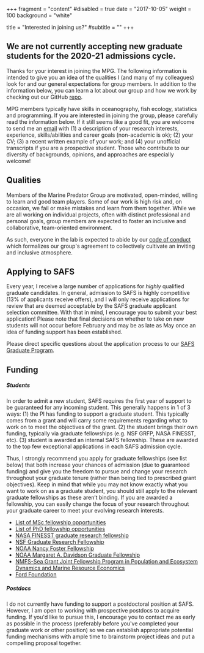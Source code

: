 +++
fragment = "content"
#disabled = true
date = "2017-10-05"
weight = 100
background = "white"

title = "Interested in joining us?"
#subtitle = ""
+++

We are not currently accepting new graduate students for the 2020-21 admissions cycle.
------

Thanks for your interest in joining the MPG. The following information is intended to give you an idea of the qualities I (and many of my colleagues) look for and our general expectations for group members. In addition to the information below, you can learn a lot about our group and how we work by checking out our GitHub [repo](https://github.com/marine-predators-group).

MPG members typically have skills in oceanography, fish ecology, statistics and programming. If you are interested in joining the group, please carefully read the information below. If it still seems like a good fit, you are welcome to send me an [email](mailto:cdbraun@uw.edu) with (1) a description of your research interests, experience, skills/abilities and career goals (non-academic is ok); (2) your CV; (3) a recent written example of your work; and (4) your unofficial transcripts if you are a prospective student. Those who contribute to our diversity of backgrounds, opinions, and approaches are especially welcome!
 
Qualities
------

Members of the Marine Predator Group are motivated, open-minded, willing to learn and good team players. Some of our work is high risk and, on occasion, we fail or make mistakes and learn from them together. While we are all working on individual projects, often with distinct professional and personal goals, group members are expected to foster an inclusive and collaborative, team-oriented environment.

As such, everyone in the lab is expected to abide by our [code of conduct](https://github.com/marine-predators-group/how_we_work/blob/master/code-of-conduct.md)
which formalizes our group's agreement to collectively cultivate an inviting and inclusive atmosphere. 
 
Applying to SAFS
------

Every year, I receive a large number of applications for *highly* qualified graduate candidates. In general, admission to SAFS is highly competitive (13% of applicants receive offers), and I will only receive applications for review that are deemed acceptable by the SAFS graduate applicant selection committee. With that in mind, I encourage you to submit your best application! Please note that final decisions on whether to take on new students will not occur before February and may be as late as May once an idea of funding support has been established.

Please direct specific questions about the application process to our [SAFS Graduate Program](https://fish.uw.edu/students/about-graduate-program/how-to-apply/).

Funding
------


##### Students

In order to admit a new student, SAFS requires the first year of support to be guaranteed for any incoming student. This generally happens in 1 of 3 ways: (1) the PI has funding to support a graduate student. This typically comes from a grant and will carry some requirements regarding what to work on to meet the objectives of the grant. (2) the student brings their own funding, typically via graduate fellowships (e.g. NSF GRFP, NASA FINESST, etc). (3) student is awarded an internal SAFS fellowship. These are awarded to the top few exceptional applications in each SAFS admission cycle. 

Thus, I strongly recommend you apply for graduate fellowships (see list below) that both increase your chances of admission (due to guaranteed funding) and give you the freedom to pursue and change your research throughout your graduate tenure (rather than being tied to prescribed grant objectives). Keep in mind that while you may not know exactly what you want to work on as a graduate student, you should still apply to the relevant graduate fellowships as these aren’t binding. If you are awarded a fellowship, you can easily change the focus of your research throughout your graduate career to meet your evolving research interests.

<ul>
  <li><a href="https://pathwaystoscience.org/programs.aspx?u=GradMasters_Graduate+Students+(Masters)&r=&s=&i=&sa=either&p=YesPortable&o=either&c=either&f=&dd=&ft=&submit=y&adv=adv">List of MSc fellowship opportunities</a></li>
  <li><a href="https://pathwaystoscience.org/programs.aspx?u=GradPhDs_Graduate+Students+(PhD)&r=&s=&i=&sa=either&p=YesPortable&o=either&c=either&f=&dd=&ft=&submit=y&adv=adv">List of PhD fellowship opportunities</a></li>
  <li><a href="https://www.pathwaystoscience.org/programhub.aspx?sort=NAS-FINESST">NASA FINESST graduate research fellowship</a></li>
  <li><a href="https://www.nsfgrfp.org/">NSF Graduate Research Fellowship</a></li>
  <li><a href="http://fosterscholars.noaa.gov/aboutnf.html">NOAA Nancy Foster Fellowship</a></li>
  <li><a href="https://coast.noaa.gov/nerrs/research/davidson-fellowship.html">NOAA Margaret A. Davidson Graduate Fellowship</a></li>
  <li><a href="https://seagrant.noaa.gov/NMFS-SG-Fellowship">NMFS-Sea Grant Joint Fellowship Program in Population and Ecosystem Dynamics and Marine Resource Economics</a></li>
  <li><a href="http://sites.nationalacademies.org/pga/fordfellowships/index.htm">Ford Foundation</a></li>
</ul>

##### Postdocs

I do not currently have funding to support a postdoctoral position at SAFS. However, I am open to working with prospective postdocs to acquire funding. If you'd like to pursue this, I encourage you to contact me as early as possible in the process (preferably before you've completed your graduate work or other position) so we can establish appropriate potential funding mechanisms with ample time to brainstorm project ideas and put a compelling proposal together.


